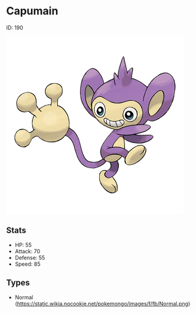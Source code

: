 # Capumain


ID: 190

![](https://raw.githubusercontent.com/PokeAPI/sprites/master/sprites/pokemon/other/official-artwork/190.png "Capumain")

## Stats


 - HP: 55
 - Attack: 70
 - Defense: 55
 - Speed: 85

## Types


 - Normal (https://static.wikia.nocookie.net/pokemongo/images/f/fb/Normal.png)
